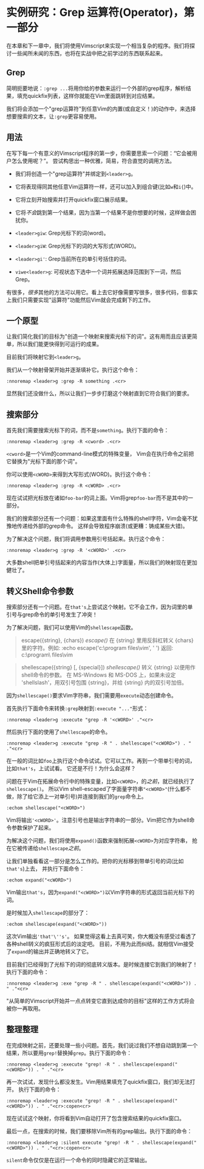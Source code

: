 
实例研究：Grep 运算符(Operator)，第一部分
===================================

在本章和下一章中，我们将使用Vimscript来实现一个相当复杂的程序。我们将探讨一些闻所未闻的东西，也将在实战中把之前学过的东西联系起来。

Grep
----

简明扼要地说：`:grep ...`将用你给的参数来运行一个外部的grep程序，解析结果，填充quickfix列表，这样你就能在Vim里面跳转到对应结果。

我们将会添加一个"grep运算符"到任意Vim的内置(或自定义！)的动作中，来选择想要搜索的文本，让`:grep`更容易使用。

用法
-----

在写下每一个有意义的Vimscript程序的第一步，你需要思索一个问题：“它会被用户怎么使用呢？”。
尝试构思出一种优雅，简易，符合直觉的调用方法。

* 我们将创造一个"grep运算符"并绑定到`<leader>g`。
* 它将表现得同其他任意Vim运算符一样，还可以加入到组合键(比如`w`和`i{`)中。
* 它将立刻开始搜索并打开quickfix窗口展示结果。
* 它将*不会*跳到第一个结果，因为当第一个结果不是你想要的时候，这样做会困扰你。

* `<leader>giw`: Grep光标下的词(word)。
* `<leader>giW`: Grep光标下的词的大写形式(WORD)。
* `<leader>gi'`: Grep当前所在的单引号括住的词。
* `viwe<leader>g`: 可视状态下选中一个词并拓展选择范围到下一词，然后Grep。

有很多，*很多*其他的方法可以用它。看上去它好像需要写很多，很多代码，但事实上我们只需要实现"运算符"功能然后Vim就会完成剩下的工作。

一个原型
--------------------

让我们简化我们的目标为"创造一个映射来搜索光标下的词"。这有用而且应该更简单，所以我们能更快得到可运行的成果。

目前我们将映射它到`<leader>g`。

我们从一个映射骨架开始并逐渐填补它。执行这个命令：

    :nnoremap <leader>g :grep -R something .<cr>

显然我们还没做什么，所以让我们一步步打磨这个映射直到它符合我们的要求。

搜索部分
---------------

首先我们需要搜索光标下的词，而不是`something`。执行下面的命令：

    :nnoremap <leader>g :grep -R <cword> .<cr>

`<cword>`是一个Vim的command-line模式的特殊变量， Vim会在执行命令之前把它替换为"光标下面的那个词"。

你可以使用`<cWORD>`来得到大写形式(WORD)。执行这个命令：

    :nnoremap <leader>g :grep -R <cWORD> .<cr>

现在试试把光标放在诸如`foo-bar`的词上面。Vim将grep`foo-bar`而不是其中的一部分。

我们的搜索部分还有一个问题：如果这里面有什么特殊的shell字符，Vim会毫不犹豫地传递给外部的grep命令。 这样会导致程序崩溃(或更糟：铸成某些大错)。

为了解决这个问题，我们将调用参数用引号括起来。执行这个命令：

    :nnoremap <leader>g :grep -R '<cWORD>' .<cr>

大多数shell把单引号括起来的内容当作(大体上)字面量，所以我们的映射现在更加健壮了。

转义Shell命令参数
--------------------------------

搜索部分还有一个问题。在`that's`上尝试这个映射。它不会工作，因为词里的单引号与grep命令的单引号发生了冲突！

为了解决问题，我们可以使用Vim的`shellescape`函数。

> escape({string}, {chars})				*escape()*
> 在 {string} 里用反斜杠转义 {chars} 里的字符。例如:
>   :echo escape('c:\program files\vim', ' \')
> 返回:
>   c:\\program\ files\\vim

> shellescape({string} [, {special}])			*shellescape()*
>   转义 {string} 以便用作shell命令的参数。
> 在 MS-Windows 和 MS-DOS 上，如果未设定 'shellslash'，用双引号包围 {string}，并给 {string} 内的双引号加倍。


因为`shellescape()`要求Vim字符串，我们需要用`execute`动态创建命令。

首先执行下面命令来转换`:grep`映射到`:execute "..."`形式：

    :nnoremap <leader>g :execute "grep -R '<cWORD>' ."<cr>

然后执行下面的使用了`shellescape`的命令。

    :nnoremap <leader>g :execute "grep -R " . shellescape("<cWORD>") . " ."<cr>

在一般的词比如`foo`上执行这个命令试试。它可以工作。再到一个带单引号的词，比如`that's`，上试试看。
它还是不行！为什么会这样？

问题在于Vim在拓展命令行中的特殊变量，比如`<cWORD>`，的*之前*，就已经执行了`shellescape()`。
所以Vim shell-escaped了字面量字符串`"<cWORD>"`(什么都不做，除了给它添上一对单引号)并连接到我们的`grep`命令上。

    :echom shellescape("<cWORD>")

Vim将输出`'<cWORD>'`。注意引号也是输出字符串的一部分。Vim把它作为shell命令参数保护了起来。

为解决这个问题，我们将使用`expand()`函数来强制拓展`<cWORD>`为对应字符串， 抢在它被传递给`shellescape`*之前*。

让我们单独看看这一部分是怎么工作的。把你的光标移到带单引号的词(比如`that's`)上去， 并执行下面命令：

    :echom expand("<cWORD>")

Vim输出`that's`，因为`expand("<cWORD>")`以Vim字符串的形式返回当前光标下的词。

是时候加入`shellescape`的部分了：

    :echom shellescape(expand("<cWORD>"))

这次Vim输出`'that'\''s'`。
如果觉得这看上去真可笑，你大概没有感受过看透了各种shell转义的疯狂形式后的淡定吧。
目前，不用为此而纠结。就相信Vim接受了`expand`的输出并正确地转义了它。

目前我们已经得到了光标下的词的彻底转义版本。是时候连接它到我们的映射了！
执行下面的命令：

    :nnoremap <leader>g :exe "grep -R " . shellescape(expand("<cWORD>")) . " ."<cr>

"从简单的Vimscript开始并一点点转变它直到达成你的目标"这样的工作方式将会被你一再取用。

整理整理
-------

在完成映射之前，还要处理一些小问题。首先，我们说过我们不想自动跳到第一个结果，所以要用`grep!`替换掉`grep`。执行下面的命令：

    :nnoremap <leader>g :execute "grep! -R " . shellescape(expand("<cWORD>")) . " ."<cr>

再一次试试，发现什么都没发生。Vim用结果填充了quickfix窗口，我们却无法打开。
执行下面的命令：

    :nnoremap <leader>g :execute "grep! -R " . shellescape(expand("<cWORD>")) . " ."<cr>:copen<cr>

现在试试这个映射，你将看到Vim自动打开了包含搜索结果的quickfix窗口。

最后一点，在搜索的时候，我们要移除Vim所有的grep输出。执行下面的命令：

    :nnoremap <leader>g :silent execute "grep! -R " . shellescape(expand("<cWORD>")) . " ."<cr>:copen<cr>

`silent`命令仅仅是在运行一个命令的同时隐藏它的正常输出。

